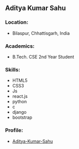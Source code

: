 ## Aditya Kumar Sahu

### Location:
- Bilaspur, Chhattisgarh, India

### Academics:
- B.Tech. CSE 2nd Year Student

### Skills:
- HTML5
- CSS3
- Js
- react.js
- python
- c
- django
- bootstrap

### Profile:
- [Aditya-Kumar-Sahu](https://github.com/Aditya-Kumar-Sahu)
